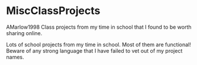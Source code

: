 # MiscClassProjects
AMarlow1998
Class projects from my time in school that I found to be worth sharing online.

Lots of school projects from my time in school. Most of them are functional! Beware of any strong language that I have failed to vet out of my project names.
